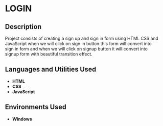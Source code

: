 <h1> LOGIN </h1>

<h2>Description</h2>
Project consists of creating a sign up and sign in form using HTML CSS and JavaScript when we will click on sign in button this form will convert into sign in form and when we will click on signup button it will convert into signup form with beautiful transition effect.
<br />


<h2>Languages and Utilities Used</h2>

- <b>HTML</b> 
- <b>CSS</b>
- <b>JavaScript</b>

<h2>Environments Used </h2>

- <b>Windows</b> 
<!--
<h2>RESULT</h2>

<p align="center">
Launch the utility: <br/>
<img src="https://imgur.com/IGJRufD" height="80%" width="80%" alt="Disk Sanitization Steps"/>
<br />
-->
</p>

<!--
 ```diff
- text in red
+ text in green
! text in orange
# text in gray
@@ text in purple (and bold)@@
```
--!>
